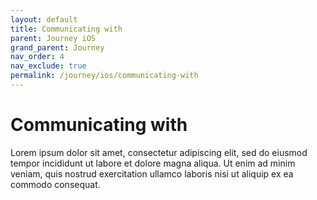 ```yaml
---
layout: default
title: Communicating with
parent: Journey iOS
grand_parent: Journey
nav_order: 4
nav_exclude: true
permalink: /journey/ios/communicating-with
---
```


# Communicating with

Lorem ipsum dolor sit amet, consectetur adipiscing elit, sed do eiusmod tempor incididunt ut labore et dolore magna aliqua. Ut enim ad minim veniam, quis nostrud exercitation ullamco laboris nisi ut aliquip ex ea commodo consequat.